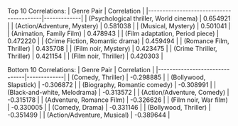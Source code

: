 Top 10 Correlations:
| Genre Pair                              | Correlation |
|-----------------------------------------|-------------|
| (Psychological thriller, World cinema)  | 0.654921    |
| (Action/Adventure, Mystery)             | 0.581038    |
| (Musical, Mystery)                      | 0.501041    |
| (Animation, Family Film)                | 0.478943    |
| (Film adaptation, Period piece)         | 0.472220    |
| (Crime Fiction, Romantic drama)         | 0.459494    |
| (Romance Film, Thriller)                | 0.435708    |
| (Film noir, Mystery)                    | 0.423475    |
| (Crime Thriller, Thriller)              | 0.421154    |
| (Film noir, Thriller)                   | 0.420303    |

Bottom 10 Correlations:
| Genre Pair                    | Correlation |
|-------------------------------|-------------|
| (Comedy, Thriller)            | -0.298885   |
| (Bollywood, Slapstick)        | -0.306872   |
| (Biography, Romantic comedy)  | -0.308991   |
| (Black-and-white, Melodrama)  | -0.313572   |
| (Action/Adventure, Comedy)    | -0.315178   |
| (Adventure, Romance Film)     | -0.326626   |
| (Film noir, War film)         | -0.330005   |
| (Comedy, Drama)               | -0.331146   |
| (Bollywood, Thriller)         | -0.351499   |
| (Action/Adventure, Musical)   | -0.389644   |
